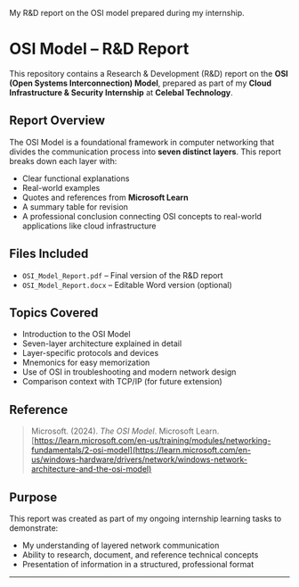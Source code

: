 My R&D report on the OSI model prepared during my internship.

# OSI Model – R&D Report

This repository contains a Research & Development (R&D) report on the **OSI (Open Systems Interconnection) Model**, prepared as part of my **Cloud Infrastructure & Security Internship** at **Celebal Technology**.

## Report Overview

The OSI Model is a foundational framework in computer networking that divides the communication process into **seven distinct layers**. This report breaks down each layer with:

- Clear functional explanations  
- Real-world examples  
- Quotes and references from **Microsoft Learn**  
- A summary table for revision  
- A professional conclusion connecting OSI concepts to real-world applications like cloud infrastructure

## Files Included

- `OSI_Model_Report.pdf` – Final version of the R&D report  
- `OSI_Model_Report.docx` – Editable Word version (optional)  

## Topics Covered

- Introduction to the OSI Model  
- Seven-layer architecture explained in detail  
- Layer-specific protocols and devices  
- Mnemonics for easy memorization  
- Use of OSI in troubleshooting and modern network design  
- Comparison context with TCP/IP (for future extension)

## Reference

> Microsoft. (2024). *The OSI Model*. Microsoft Learn.  
> [https://learn.microsoft.com/en-us/training/modules/networking-fundamentals/2-osi-model](https://learn.microsoft.com/en-us/windows-hardware/drivers/network/windows-network-architecture-and-the-osi-model)

## Purpose

This report was created as part of my ongoing internship learning tasks to demonstrate:
- My understanding of layered network communication  
- Ability to research, document, and reference technical concepts  
- Presentation of information in a structured, professional format

---



